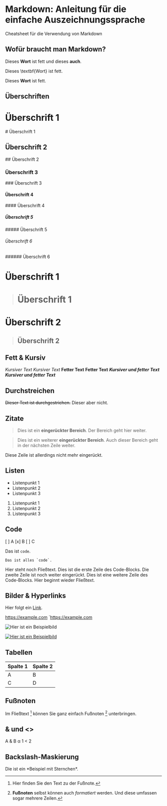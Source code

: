 # Markdown: Anleitung für die einfache Auszeichnungssprache
Cheatsheet für die Verwendung von Markdown

## Wofür braucht man Markdown?
<p>Dieses <b>Wort</b> ist fett und dieses <strong>auch</strong>.</p>

Dieses \textbf{Wort} ist fett.

Dieses **Wort** ist fett.

## Überschriften

# Überschrift 1
\# Überschrift 1
## Überschrift 2
\#\# Überschrift 2
### Überschrift 3
\#\#\# Überschrift 3
#### Überschrift 4
\#\#\#\# Überschrift 4
##### Überschrift 5
\#\#\#\#\# Überschrift 5
###### Überschrift 6
\#\#\#\#\#\# Überschrift 6


Überschrift 1
=
>Überschrift 1
>=

Überschrift 2
=
>Überschrift 2
>-

## Fett & Kursiv
*Kursiver Text*
_Kursiver Text_
**Fetter Text**
__Fetter Text__
***Kursiver und fetter Text***
___Kursiver und fetter Text___

## Durchstreichen
~~Dieser Text ist durchgestrichen.~~ Dieser aber nicht.

## Zitate
>Dies ist ein **eingerückter Bereich**.
>Der Bereich geht hier weiter.

>Dies ist ein weiterer **eingerückter Bereich**.
Auch dieser Bereich geht in der nächsten Zeile weiter.

Diese Zeile ist allerdings nicht mehr eingerückt.

## Listen
- Listenpunkt 1
- Listenpunkt 2
- Listenpunkt 3

1. Listenpunkt 1
2. Listenpunkt 2
3. Listenpunkt 3


## Code
[ ] A
[x] B
[ ] C


Das ist `code`.

``Das ist alles `code`.``

Hier steht noch Fließtext.
  Dies ist die erste Zeile des Code-Blocks.
     Die zweite Zeile ist noch weiter eingerückt.
  Dies ist eine weitere Zeile des Code-Blocks.
Hier beginnt wieder Fließtext.

## Bilder & Hyperlinks
Hier folgt ein [Link](https://example.com/ "Optionaler Linktitel").

<https://example.com>
`https://example.com

![Hier ist ein Beispielbild](https://example.com/bild.jpg)

[![Hier ist ein Beispielbild](https://example.com/bild.jpg)](https://example.com)

## Tabellen

|Spalte 1|Spalte 2|
|--------|--------|
|    A    |    B    |
|    C    |    D    |

## Fußnoten
Im Fließtext [^1] können Sie ganz einfach Fußnoten [^2] unterbringen.
[^1]: Hier finden Sie den Text zu der Fußnote.
[^2]: **Fußnoten** selbst können auch *formatiert* werden.
Und diese umfassen sogar mehrere Zeilen.

## & und <>
A & B
&alpha;
1 < 2
<p>

## Backslash-Maskierung
Die ist ein \*Beispiel mit Sternchen\*.